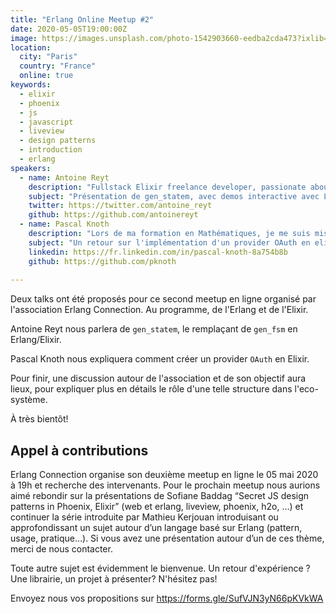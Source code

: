 ```yaml
---
title: "Erlang Online Meetup #2"
date: 2020-05-05T19:00:00Z
image: https://images.unsplash.com/photo-1542903660-eedba2cda473?ixlib=rb-1.2.1&ixid=eyJhcHBfaWQiOjEyMDd9&auto=format&fit=crop&w=500&q=60
location:
  city: "Paris"
  country: "France"
  online: true
keywords:
  - elixir
  - phoenix
  - js
  - javascript
  - liveview
  - design patterns
  - introduction
  - erlang
speakers:
  - name: Antoine Reyt
    description: "Fullstack Elixir freelance developer, passionate about functional programming and distributed systems. Love to craft elegant and simple solutions. Uses Elixir for 5 years. Like to evangelize Elixir and give trainings."
    subject: "Présentation de gen_statem, avec demos interactive avec Liveview (switch, traffic light, pay phone)"
    twitter: https://twitter.com/antoine_reyt
    github: https://github.com/antoinereyt
  - name: Pascal Knoth
    description: "Lors de ma formation en Mathématiques, je me suis mis à coder pour des associations. Quelques années plus tard, j'en avais fait mon métier. Commençant de l'agence web pour finir en cabinet de conseil/delivery, je me suis spécialisé en tout ce qui pourrait concerner les API. Je suis &notamment intervenu au sein de l'Etat, de l'agriculture et de l'automobile."
    subject: "Un retour sur l'implémentation d'un provider OAuth en elixir"
    linkedin: https://fr.linkedin.com/in/pascal-knoth-8a754b8b
    github: https://github.com/pknoth
    
---
```


Deux talks ont été proposés pour ce second meetup en ligne organisé
par l'association Erlang Connection. Au programme, de l'Erlang et de
l'Elixir.

Antoine Reyt nous parlera de `gen_statem`, le remplaçant de `gen_fsm`
en Erlang/Elixir.

Pascal Knoth nous expliquera comment créer un provider `OAuth` en
Elixir.

Pour finir, une discussion autour de l'association et de son objectif
aura lieux, pour expliquer plus en détails le rôle d'une telle
structure dans l'eco-système.

À très bientôt!

## Appel à contributions

Erlang Connection organise son deuxième meetup en ligne le 05 mai 2020
à 19h et recherche des intervenants. Pour le prochain meetup nous
aurions aimé rebondir sur la présentations de Sofiane Baddag “Secret
JS design patterns in Phoenix, Elixir” (web et erlang, liveview,
phoenix, h2o, …) et continuer la série introduite par Mathieu Kerjouan
introduisant ou approfondissant un sujet autour d’un langage basé sur
Erlang (pattern, usage, pratique…). Si vous avez une présentation
autour d’un de ces thème, merci de nous contacter.

Toute autre sujet est évidemment le bienvenue. Un retour d'expérience
? Une librairie, un projet à présenter? N'hésitez pas!

Envoyez nous vos propositions sur https://forms.gle/SufVJN3yN66pKVkWA
